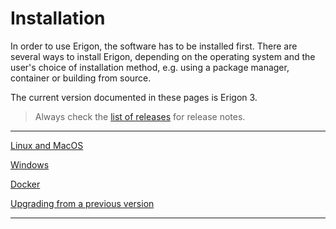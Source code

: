# Installation

In order to use Erigon, the software has to be installed first. There are several ways to install Erigon, depending on the operating system and the user's choice of installation method, e.g. using a package manager, container or building from source.

The current version documented in these pages is Erigon 3. 

> Always check the [list of releases](https://github.com/erigontech/erigon/releases) for release notes.

_____________________________

[Linux and MacOS](/installation/linux.md)

[Windows](/installation/windows.md)

[Docker](/installation/docker.md)

[Upgrading from a previous version](/installation/upgrading.md)

___________________________



